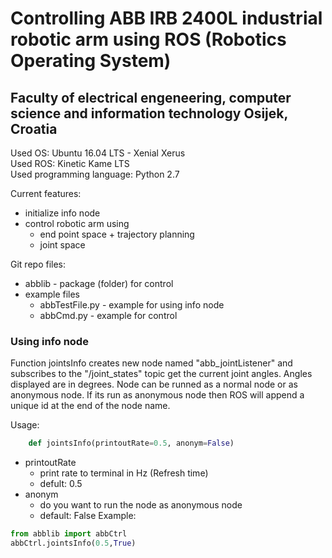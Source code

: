 # Controlling ABB IRB 2400L industrial robotic arm using ROS (Robotics Operating System)  
## Faculty of electrical engeneering, computer science and information technology Osijek, Croatia  

Used OS: Ubuntu 16.04 LTS - Xenial Xerus  
Used ROS: Kinetic Kame LTS  
Used programming language: Python 2.7  

Current features:
* initialize info node  
* control robotic arm using  
    * end point space + trajectory planning  
    * joint space  

Git repo files:
* abblib - package (folder) for control  
* example files  
    * abbTestFile.py - example for using info node  
    * abbCmd.py - example for control  

### Using info node  
Function jointsInfo creates new node named "abb_jointListener" and subscribes to the "/joint_states" topic get the current joint angles. Angles displayed are in degrees. Node can be runned as a normal node or as anonymous node. If its run as anonymous node then ROS will append a unique id at the end of the node name.

Usage:  
```python
    def jointsInfo(printoutRate=0.5, anonym=False)  
```
* printoutRate
    * print rate to terminal in Hz (Refresh time)
    * defult: 0.5
* anonym
    * do you want to run the node as anonymous node
    * default: False
Example:  

```python
from abblib import abbCtrl
abbCtrl.jointsInfo(0.5,True)
```